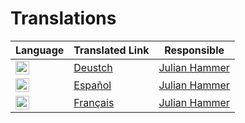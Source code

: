 # Translations

| Language                                                                                                                      | Translated Link                 | Responsible                                    |
| ----------------------------------------------------------------------------------------------------------------------------- | ------------------------------- | ---------------------------------------------- |
| <img alt="Deutsch" title="Deutsch" src="https://cdn.statically.io/gh/hjnilsson/country-flags/master/svg/de.svg" width="22">   | [Deustch](./german/German.md)   | [Julian Hammer](https://github.com/moinjulian) |
| <img title="Español" alt="Español" src="https://cdn.statically.io/gh/hjnilsson/country-flags/master/svg/es.svg" width="22">   | [Español](./spanish/Spanish.md) | [Julian Hammer](https://github.com/moinjulian) |
| <img title="Français" alt="Français" src="https://cdn.statically.io/gh/hjnilsson/country-flags/master/svg/fr.svg" width="22"> | [Français](./french/French.md)  | [Julian Hammer](https://github.com/moinjulian) |
